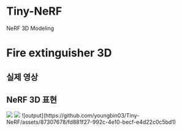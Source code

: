 # Tiny-NeRF
NeRF 3D Modeling

# Fire extinguisher 3D

## 실제 영상


## NeRF 3D 표현
<img src="https://github.com/youngbin03/Tiny-NeRF/assets/87307678/fd881f27-992c-4e10-becf-e4d22c0c5bd1">
<img src="https://github.com/youngbin03/Tiny-NeRF/assets/87307678/fd881f27-992c-4e10-becf-e4d22c0c5bd1">
![output](https://github.com/youngbin03/Tiny-NeRF/assets/87307678/fd881f27-992c-4e10-becf-e4d22c0c5bd1)
